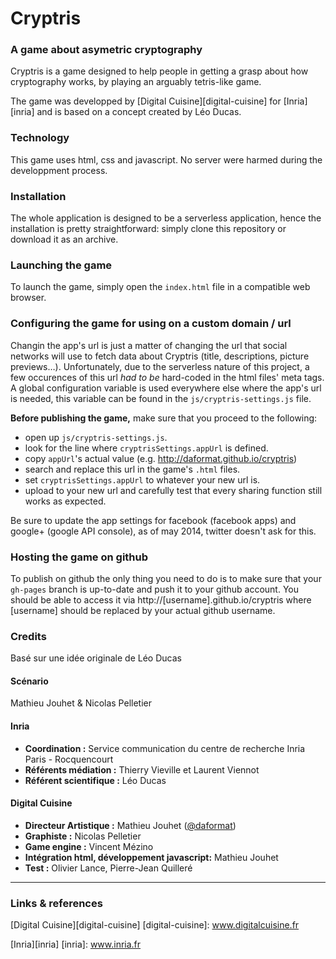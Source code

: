 Cryptris  
========

### A game about asymetric cryptography

Cryptris is a game designed to help people in getting a grasp about how cryptography works, by playing an arguably tetris-like game.

The game was developped by [Digital Cuisine][digital-cuisine] for [Inria][inria] and is based on a concept created by Léo Ducas.


### Technology

This game uses html, css and javascript. No server were harmed during the developpment process.


### Installation

The whole application is designed to be a serverless application, hence the installation is pretty straightforward: simply clone this repository or download it as an archive.


### Launching the game

To launch the game, simply open the `index.html` file in a compatible web browser.


### Configuring the game for using on a custom domain / url

Changin the app's url is just a matter of changing the url that social networks will use to fetch data about Cryptris (title, descriptions, picture previews…). Unfortunately, due to the serverless nature of this project, a few occurences of this url _had to be_ hard-coded in the html files' meta tags. A global configuration variable is used everywhere else where the app's url is needed, this variable can be found in the `js/cryptris-settings.js` file.

**Before publishing the game,** make sure that you proceed to the following:

* open up `js/cryptris-settings.js`.
* look for the line where `cryptrisSettings.appUrl` is defined.
* copy `appUrl`'s actual value (e.g. http://daformat.github.io/cryptris)
* search and replace this url in the game's `.html` files.
* set `cryptrisSettings.appUrl` to whatever your new url is.
* upload to your new url and carefully test that every sharing function still works as expected.

Be sure to update the app settings for facebook (facebook apps) and google+ (google API console), as of may 2014, twitter doesn't ask for this.


### Hosting the game on github

To publish on github the only thing you need to do is to make sure that your `gh-pages` branch is up-to-date and push it to your github account. You should be able to access it via http://[username].github.io/cryptris where [username] should be replaced by your actual github username.


### Credits

Basé sur une idée originale de Léo Ducas

#### Scénario
Mathieu Jouhet & Nicolas Pelletier

#### Inria
* **Coordination :** Service communication du centre de recherche Inria Paris - Rocquencourt
* **Référents médiation :** Thierry Vieville et Laurent Viennot
* **Référent scientifique :** Léo Ducas

#### Digital Cuisine
* **Directeur Artistique :** Mathieu Jouhet ([@daformat](https://twitter.com/daformat))
* **Graphiste :** Nicolas Pelletier
* **Game engine :** Vincent Mézino
* **Intégration html, développement javascript:** Mathieu Jouhet
* **Test :** Olivier Lance, Pierre-Jean Quilleré

___

### Links & references
[Digital Cuisine][digital-cuisine]
[digital-cuisine]: www.digitalcuisine.fr

[Inria][inria]
[inria]: www.inria.fr
